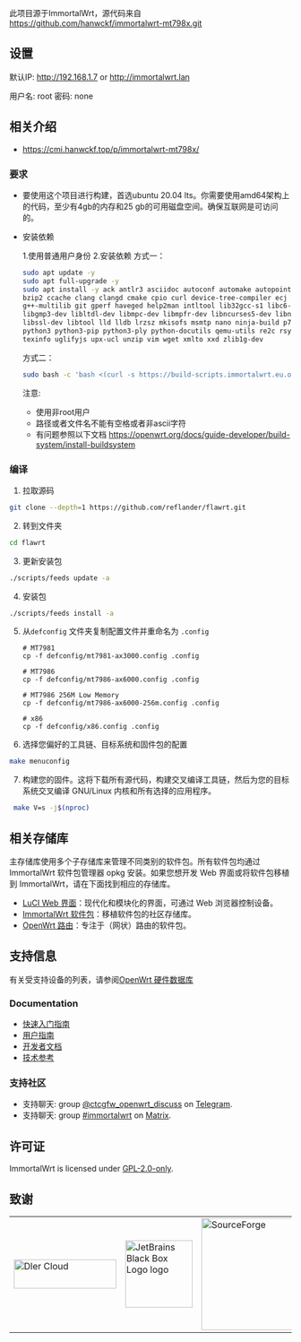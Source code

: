 此项目源于ImmortalWrt，源代码来自
https://github.com/hanwckf/immortalwrt-mt798x.git
## 设置
默认IP: http://192.168.1.7 or http://immortalwrt.lan 

用户名: root
密码: none

## 相关介绍
- https://cmi.hanwckf.top/p/immortalwrt-mt798x/

### 要求
- 要使用这个项目进行构建，首选ubuntu 20.04 lts。你需要使用amd64架构上的代码，至少有4gb的内存和25 gb的可用磁盘空间。确保互联网是可访问的。

- 安装依赖

  1.使用普通用户身份
  2.安装依赖
  方式一：
  ```bash
  sudo apt update -y
  sudo apt full-upgrade -y
  sudo apt install -y ack antlr3 asciidoc autoconf automake autopoint binutils bison build-essential \
  bzip2 ccache clang clangd cmake cpio curl device-tree-compiler ecj fastjar flex gawk gettext gcc-multilib \
  g++-multilib git gperf haveged help2man intltool lib32gcc-s1 libc6-dev-i386 libelf-dev libglib2.0-dev \
  libgmp3-dev libltdl-dev libmpc-dev libmpfr-dev libncurses5-dev libncursesw5 libncursesw5-dev libreadline-dev \
  libssl-dev libtool lld lldb lrzsz mkisofs msmtp nano ninja-build p7zip p7zip-full patch pkgconf python2.7 \
  python3 python3-pip python3-ply python-docutils qemu-utils re2c rsync scons squashfs-tools subversion swig \
  texinfo uglifyjs upx-ucl unzip vim wget xmlto xxd zlib1g-dev
  ```
  方式二：
  ```bash
  sudo bash -c 'bash <(curl -s https://build-scripts.immortalwrt.eu.org/init_build_environment.sh)'
  ```

  注意:
  - 使用非root用户
  - 路径或者文件名不能有空格或者非ascii字符
  - 有问题参照以下文档
    https://openwrt.org/docs/guide-developer/build-system/install-buildsystem

### 编译
1. 拉取源码
  ```bash
  git clone --depth=1 https://github.com/reflander/flawrt.git
  ```
2. 转到文件夹
  ```bash
  cd flawrt
  ```
3. 更新安装包
  ```bash
  ./scripts/feeds update -a
  ```

4. 安装包
  ```bash
  ./scripts/feeds install -a
  ```

5. 从`defconfig` 文件夹复制配置文件并重命名为 `.config`
    
    ```
    # MT7981
    cp -f defconfig/mt7981-ax3000.config .config

    # MT7986
    cp -f defconfig/mt7986-ax6000.config .config
    
    # MT7986 256M Low Memory
    cp -f defconfig/mt7986-ax6000-256m.config .config
    
    # x86
    cp -f defconfig/x86.config .config
    
    ``` 
     
  6. 选择您偏好的工具链、目标系统和固件包的配置
  ```bash
  make menuconfig
  ```
  7. 构建您的固件。这将下载所有源代码，构建交叉编译工具链，然后为您的目标系统交叉编译 GNU/Linux 内核和所有选择的应用程序。
  ```bash
   make V=s -j$(nproc)
  ```
  

## 相关存储库

主存储库使用多个子存储库来管理不同类别的软件包。所有软件包均通过 ImmortalWrt 软件包管理器 opkg 安装。如果您想开发 Web 界面或将软件包移植到 ImmortalWrt，请在下面找到相应的存储库。

- [LuCI Web 界面](https://github.com/immortalwrt/luci)：现代化和模块化的界面，可通过 Web 浏览器控制设备。
- [ImmortalWrt 软件包](https://github.com/immortalwrt/packages)：移植软件包的社区存储库。
- [OpenWrt 路由](https://github.com/openwrt/routing)：专注于（网状）路由的软件包。

## 支持信息
有关受支持设备的列表，请参阅[OpenWrt 硬件数据库](https://openwrt.org/supported_devices)
  ### Documentation
  - [快速入门指南](https://openwrt.org/docs/guide-quick-start/start)
  - [用户指南](https://openwrt.org/docs/guide-user/start)
  - [开发者文档](https://openwrt.org/docs/guide-developer/start)
  - [技术参考](https://openwrt.org/docs/techref/start)

  ### 支持社区
  - 支持聊天: group [@ctcgfw_openwrt_discuss](https://t.me/ctcgfw_openwrt_discuss) on [Telegram](https://telegram.org/).
  - 支持聊天: group [#immortalwrt](https://matrix.to/#/#immortalwrt:matrix.org) on [Matrix](https://matrix.org/).

## 许可证
ImmortalWrt is licensed under [GPL-2.0-only](https://spdx.org/licenses/GPL-2.0-only.html).

## 致谢
<table>
  <tr>
    <td><a href="https://dlercloud.com/"><img src="https://user-images.githubusercontent.com/22235437/111103249-f9ec6e00-8588-11eb-9bfc-67cc55574555.png" width="183" height="52" border="0" alt="Dler Cloud"></a></td>
    <td><a href="https://www.jetbrains.com/"><img src="https://resources.jetbrains.com/storage/products/company/brand/logos/jb_square.png" width="120" height="120" border="0" alt="JetBrains Black Box Logo logo"></a></td>
    <td><a href="https://sourceforge.net/"><img src="https://sourceforge.net/sflogo.php?type=17&group_id=3663829" alt="SourceForge" width=200></a></td>
  </tr>
</table>
